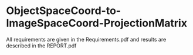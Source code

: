 # ObjectSpaceCoord-to-ImageSpaceCoord-ProjectionMatrix

All requirements are given in the Requirements.pdf and results are described in the REPORT.pdf
